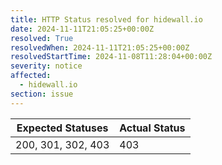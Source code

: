 ```yaml
---
title: HTTP Status resolved for hidewall.io
date: 2024-11-11T21:05:25+00:00Z
resolved: True
resolvedWhen: 2024-11-11T21:05:25+00:00Z
resolvedStartTime: 2024-11-08T11:28:04+00:00Z
severity: notice
affected:
  - hidewall.io
section: issue
---
```


| Expected Statuses | Actual Status  |
|-------------------|----------------|
| 200, 301, 302, 403 | 403 |
